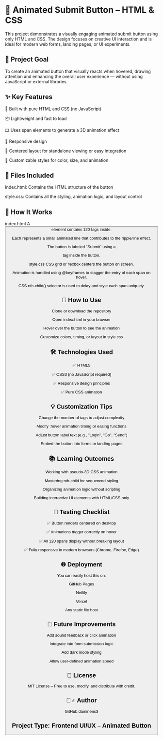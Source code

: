 # 🔘 Animated Submit Button – HTML & CSS
This project demonstrates a visually engaging animated submit button using only HTML and CSS. The design focuses on creative UI interaction and is ideal for modern web forms, landing pages, or UI experiments.

## 🎯 Project Goal
To create an animated button that visually reacts when hovered, drawing attention and enhancing the overall user experience — without using JavaScript or external libraries.

## ✨ Key Features
📌 Built with pure HTML and CSS (no JavaScript)

📦 Lightweight and fast to load

🎞️ Uses span elements to generate a 3D animation effect

🧱 Responsive design

🎯 Centered layout for standalone viewing or easy integration

🎨 Customizable styles for color, size, and animation

## 📂 Files Included
index.html: Contains the HTML structure of the button

style.css: Contains all the styling, animation logic, and layout control

## 🧩 How It Works
index.html
A <button> element contains 120 <span> tags inside.

Each <span> represents a small animated line that contributes to the ripple/line effect.

The button is labeled "Submit" using a <p> tag inside the button.

style.css
CSS grid or flexbox centers the button on screen.

Animation is handled using @keyframes to stagger the entry of each span on hover.

CSS nth-child() selector is used to delay and style each span uniquely.

## 🚀 How to Use
Clone or download the repository

Open index.html in your browser

Hover over the button to see the animation

Customize colors, timing, or layout in style.css

## 🛠 Technologies Used
✅ HTML5

✅ CSS3 (no JavaScript required)

✅ Responsive design principles

✅ Pure CSS animation

## 💡 Customization Tips
Change the number of <span> tags to adjust complexity

Modify :hover animation timing or easing functions

Adjust button label text (e.g., "Login", "Go", "Send")

Embed the button into forms or landing pages

## 📚 Learning Outcomes
Working with pseudo-3D CSS animation

Mastering nth-child for sequenced styling

Organizing animation logic without scripting

Building interactive UI elements with HTML/CSS only

## 🧪 Testing Checklist
✅ Button renders centered on desktop

✅ Animations trigger correctly on hover

✅ All 120 spans display without breaking layout

✅ Fully responsive in modern browsers (Chrome, Firefox, Edge)

## 🌐 Deployment
You can easily host this on:

GitHub Pages

Netlify

Vercel

Any static file host

## 🔮 Future Improvements
Add sound feedback or click animation

Integrate into form submission logic

Add dark mode styling

Allow user-defined animation speed

## 📄 License
MIT License – Free to use, modify, and distribute with credit.

## 🙋‍♂️ Author
GitHub:daminens3

## Project Type: Frontend UI/UX – Animated Button

